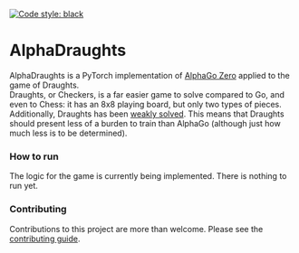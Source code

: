 [![Code style: black](https://img.shields.io/badge/code%20style-black-000000.svg)](https://github.com/psf/black)
# AlphaDraughts

AlphaDraughts is a PyTorch implementation of [AlphaGo Zero][alphago_zero] applied to the game of Draughts. \
Draughts, or Checkers, is a far easier game to solve compared to Go, and even to Chess: it has an 8x8 playing board, 
but only two types of pieces. Additionally, Draughts has been [weakly solved][solved_games]. This means that Draughts
should present less of a burden to train than AlphaGo (although just how much less is to be determined).

### How to run
The logic for the game is currently being implemented. There is nothing to run yet.

### Contributing
Contributions to this project are more than welcome. Please see the [contributing guide][contributing].

[alphago_zero]: https://www.nature.com/articles/nature24270.epdf?author_access_token=VJXbVjaSHxFoctQQ4p2k4tRgN0jAjWel9jnR3ZoTv0PVW4gB86EEpGqTRDtpIz-2rmo8-KG06gqVobU5NSCFeHILHcVFUeMsbvwS-lxjqQGg98faovwjxeTUgZAUMnRQ
[solved_games]: https://en.wikipedia.org/wiki/Solved_game#Solved_games

[contributing]: CONTRIBUTING.md